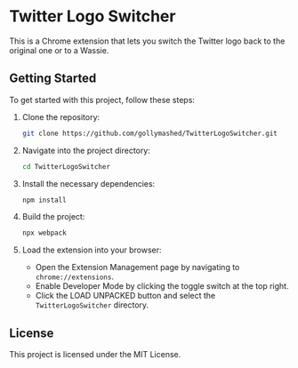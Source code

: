 # Twitter Logo Switcher

This is a Chrome extension that lets you switch the Twitter logo back to the original one or to a Wassie.

## Getting Started

To get started with this project, follow these steps:

1. Clone the repository:
    ```bash
    git clone https://github.com/gollymashed/TwitterLogoSwitcher.git
    ```

2. Navigate into the project directory:
    ```bash
    cd TwitterLogoSwitcher
    ```

3. Install the necessary dependencies:
    ```bash
    npm install
    ```

4. Build the project:
    ```bash
    npx webpack
    ```

5. Load the extension into your browser:
    - Open the Extension Management page by navigating to `chrome://extensions`.
    - Enable Developer Mode by clicking the toggle switch at the top right.
    - Click the LOAD UNPACKED button and select the `TwitterLogoSwitcher` directory.

## License

This project is licensed under the MIT License.

